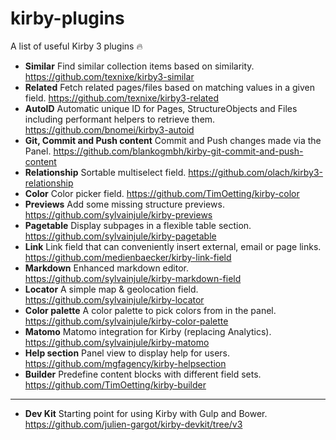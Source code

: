 # kirby-plugins
A list of useful Kirby 3 plugins 🔥

+ **Similar** Find similar collection items based on similarity.
https://github.com/texnixe/kirby3-similar
+ **Related** Fetch related pages/files based on matching values in a given field.
https://github.com/texnixe/kirby3-related
+ **AutoID** Automatic unique ID for Pages, StructureObjects and Files including performant helpers to retrieve them.
https://github.com/bnomei/kirby3-autoid
+ **Git, Commit and Push content** Commit and Push changes made via the Panel.
https://github.com/blankogmbh/kirby-git-commit-and-push-content
+ **Relationship** Sortable multiselect field. 
https://github.com/olach/kirby3-relationship
+ **Color** Color picker field.
https://github.com/TimOetting/kirby-color
+ **Previews** Add some missing structure previews.
https://github.com/sylvainjule/kirby-previews
+ **Pagetable** Display subpages in a flexible table section.
https://github.com/sylvainjule/kirby-pagetable
+ **Link** Link field that can conveniently insert external, email or page links.
https://github.com/medienbaecker/kirby-link-field
+ **Markdown** Enhanced markdown editor.
https://github.com/sylvainjule/kirby-markdown-field
+ **Locator** A simple map & geolocation field.
https://github.com/sylvainjule/kirby-locator
+ **Color palette** A color palette to pick colors from in the panel.
https://github.com/sylvainjule/kirby-color-palette
+ **Matomo** Matomo integration for Kirby (replacing Analytics).
https://github.com/sylvainjule/kirby-matomo
+ **Help section** Panel view to display help for users.
https://github.com/mgfagency/kirby-helpsection
+ **Builder** Predefine content blocks with different field sets.
https://github.com/TimOetting/kirby-builder

----

+ **Dev Kit** Starting point for using Kirby with Gulp and Bower.
https://github.com/julien-gargot/kirby-devkit/tree/v3
